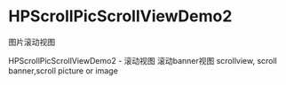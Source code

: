 # HPScrollPicScrollViewDemo2

图片滚动视图

HPScrollPicScrollViewDemo2 - 滚动视图 滚动banner视图 scrollview, scroll banner,scroll picture or image 
